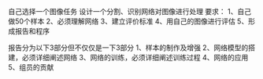 自己选择一个图像任务
设计一个分割、识别网络对图像进行处理
要求：
1、自己做50个样本
2、必须理解网络
3、建立评价标准
4、用自己的图像进行评估
5、形成报告和程序

报告分为以下3部分但不仅仅是一下3部分
1、样本的制作及增强
2、网络模型的搭建，必须详细阐述网络
3、网络的训练，必须详细阐述训练过程
4、网络的应用
5、组员的贡献